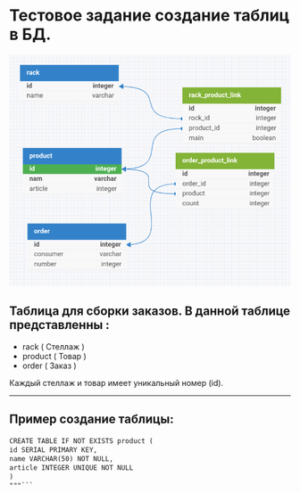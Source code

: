 # Тестовое задание создание таблиц в БД.

![Текст с описанием картинки](https://github.com/stegruslan/SQL/blob/master/image/image1.png)

## Таблица для сборки заказов. В данной таблице представленны :
- rack ( Стеллаж )
- product ( Товар )
- order ( Заказ )

Каждый стеллаж и товар имеет уникальный номер (id).







---
## Пример создание таблицы:
```product_table_create = """
CREATE TABLE IF NOT EXISTS product (
id SERIAL PRIMARY KEY,
name VARCHAR(50) NOT NULL,
article INTEGER UNIQUE NOT NULL
)
"""```
